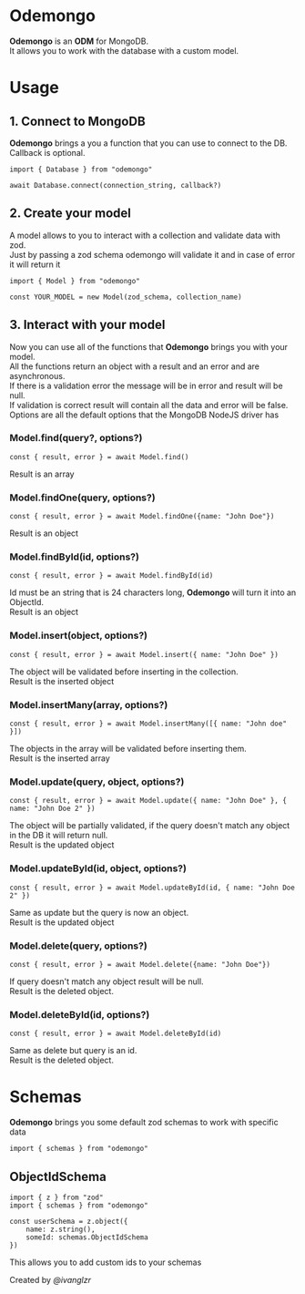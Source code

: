 # Odemongo

**Odemongo** is an **ODM** for MongoDB. \
It allows you to work with the database with a custom model.

# Usage

## 1. Connect to MongoDB

**Odemongo** brings a you a function that you can use to connect to the DB. \
Callback is optional.

```
import { Database } from "odemongo"

await Database.connect(connection_string, callback?)
```

## 2. Create your model

A model allows to you to interact with a collection and validate data with zod. \
Just by passing a zod schema odemongo will validate it and in case of error it will return it

```
import { Model } from "odemongo"

const YOUR_MODEL = new Model(zod_schema, collection_name)
```

## 3. Interact with your model

Now you can use all of the functions that **Odemongo** brings you with your model. \
All the functions return an object with a result and an error and are asynchronous. \
If there is a validation error the message will be in error and result will be null. \
If validation is correct result will contain all the data and error will be false. \
Options are all the default options that the MongoDB NodeJS driver has

### Model.find(query?, options?)

```
const { result, error } = await Model.find()
```

Result is an array

### Model.findOne(query, options?)

```
const { result, error } = await Model.findOne({name: "John Doe"})
```

Result is an object

### Model.findById(id, options?)

```
const { result, error } = await Model.findById(id)
```

Id must be an string that is 24 characters long, **Odemongo** will turn it into an ObjectId. \
Result is an object

### Model.insert(object, options?)

```
const { result, error } = await Model.insert({ name: "John Doe" })
```

The object will be validated before inserting in the collection. \
Result is the inserted object

### Model.insertMany(array, options?)

```
const { result, error } = await Model.insertMany([{ name: "John doe" }])
```

The objects in the array will be validated before inserting them. \
Result is the inserted array

### Model.update(query, object, options?)

```
const { result, error } = await Model.update({ name: "John Doe" }, { name: "John Doe 2" })
```

The object will be partially validated, if the query doesn't match any object in the DB it will return null. \
Result is the updated object

### Model.updateById(id, object, options?)

```
const { result, error } = await Model.updateById(id, { name: "John Doe 2" })
```

Same as update but the query is now an object. \
Result is the updated object

### Model.delete(query, options?)

```
const { result, error } = await Model.delete({name: "John Doe"})
```

If query doesn't match any object result will be null. \
Result is the deleted object.

### Model.deleteById(id, options?)

```
const { result, error } = await Model.deleteById(id)
```

Same as delete but query is an id. \
Result is the deleted object.

# Schemas

**Odemongo** brings you some default zod schemas to work with specific data

```
import { schemas } from "odemongo"
```

## ObjectIdSchema

```
import { z } from "zod"
import { schemas } from "odemongo"

const userSchema = z.object({
    name: z.string(),
    someId: schemas.ObjectIdSchema
})
```

This allows you to add custom ids to your schemas

Created by _@ivanglzr_
